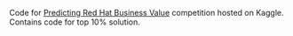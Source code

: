 Code for [Predicting Red Hat Business Value](https://www.kaggle.com/c/predicting-red-hat-business-value) competition hosted on Kaggle.  
Contains code for top 10% solution.

